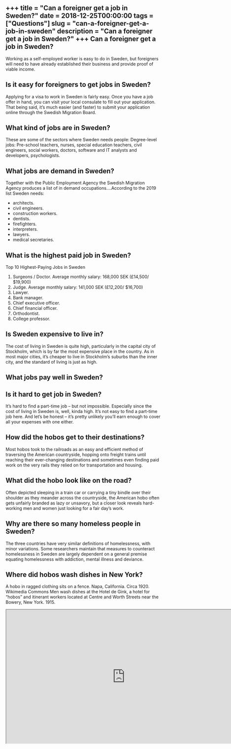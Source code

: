 +++
title = "Can a foreigner get a job in Sweden?"
date = 2018-12-25T00:00:00
tags = ["Questions"]
slug = "can-a-foreigner-get-a-job-in-sweden"
description = "Can a foreigner get a job in Sweden?"
+++
Can a foreigner get a job in Sweden?
------------------------------------

Working as a self-employed worker is easy to do in Sweden, but foreigners will need to have already established their business and provide proof of viable income.

Is it easy for foreigners to get jobs in Sweden?
------------------------------------------------

Applying for a visa to work in Sweden is fairly easy. Once you have a job offer in hand, you can visit your local consulate to fill out your application. That being said, it’s much easier (and faster) to submit your application online through the Swedish Migration Board.

What kind of jobs are in Sweden?
--------------------------------

These are some of the sectors where Sweden needs people: Degree-level jobs: Pre-school teachers, nurses, special education teachers, civil engineers, social workers, doctors, software and IT analysts and developers, psychologists.

What jobs are demand in Sweden?
-------------------------------

Together with the Public Employment Agency the Swedish Migration Agency produces a list of in demand occupations….According to the 2019 list Sweden needs:

- architects.
- civil engineers.
- construction workers.
- dentists.
- firefighters.
- interpreters.
- lawyers.
- medical secretaries.

What is the highest paid job in Sweden?
---------------------------------------

Top 10 Highest-Paying Jobs in Sweden

1. Surgeons / Doctor. Average monthly salary: 168,000 SEK (£14,500/ $19,900)
2. Judge. Average monthly salary: 141,000 SEK (£12,200/ $16,700)
3. Lawyer.
4. Bank manager.
5. Chief executive officer.
6. Chief financial officer.
7. Orthodontist.
8. College professor.

Is Sweden expensive to live in?
-------------------------------

The cost of living in Sweden is quite high, particularly in the capital city of Stockholm, which is by far the most expensive place in the country. As in most major cities, it’s cheaper to live in Stockholm’s suburbs than the inner city, and the standard of living is just as high.

What jobs pay well in Sweden?
-----------------------------

Is it hard to get job in Sweden?
--------------------------------

It’s hard to find a part-time job – but not impossible. Especially since the cost of living in Sweden is, well, kinda high. It’s not easy to find a part-time job here. And let’s be honest – it’s pretty unlikely you’ll earn enough to cover all your expenses with one either.

How did the hobos get to their destinations?
--------------------------------------------

Most hobos took to the railroads as an easy and efficient method of traversing the American countryside, hopping onto freight trains until reaching their ever-changing destinations and sometimes even finding paid work on the very rails they relied on for transportation and housing.

What did the hobo look like on the road?
----------------------------------------

Often depicted sleeping in a train car or carrying a tiny bindle over their shoulder as they meander across the countryside, the American hobo often gets unfairly branded as lazy or unsavory, but a closer look reveals hard-working men and women just looking for a fair day’s work.

Why are there so many homeless people in Sweden?
------------------------------------------------

The three countries have very similar definitions of homelessness, with minor variations. Some researchers maintain that measures to counteract homelessness in Sweden are largely dependent on a general premise equating homelessness with addiction, mental illness and deviance.

Where did hobos wash dishes in New York?
----------------------------------------

A hobo in ragged clothing sits on a fence. Napa, California. Circa 1920. Wikimedia Commons Men wash dishes at the Hotel de Gink, a hotel for “hobos” and itinerant workers located at Centre and Worth Streets near the Bowery, New York. 1915.

<iframe allow="accelerometer; autoplay; clipboard-write; encrypted-media; gyroscope; picture-in-picture" allowfullscreen="" class="__youtube_prefs__  epyt-is-override  no-lazyload" data-no-lazy="1" data-origheight="433" data-origwidth="770" data-skipgform_ajax_framebjll="" height="433" id="_ytid_24696" loading="lazy" src="https://www.youtube.com/embed/56pxmddAP-4?enablejsapi=1&autoplay=0&cc_load_policy=0&cc_lang_pref=&iv_load_policy=1&loop=0&modestbranding=0&rel=1&fs=1&playsinline=0&autohide=2&theme=dark&color=red&controls=1&" title="YouTube player" width="770"></iframe>